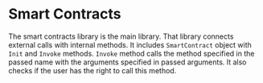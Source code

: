# Smart Contracts



The smart contracts library is the main library. That library connects external 
calls with internal methods. It includes `SmartContract` object with 
`Init` and `Invoke` methods. `Invoke` method calls the method specified in 
the passed name with the arguments specified in passed arguments. It also checks 
if the user has the right to call this method.
